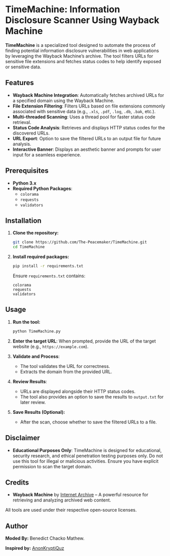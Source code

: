 # **TimeMachine: Information Disclosure Scanner Using Wayback Machine**

**TimeMachine** is a specialized tool designed to automate the process of finding potential information disclosure vulnerabilities in web applications by leveraging the Wayback Machine’s archive. The tool filters URLs for sensitive file extensions and fetches status codes to help identify exposed or sensitive data.

## **Features**

- **Wayback Machine Integration**: Automatically fetches archived URLs for a specified domain using the Wayback Machine.
- **File Extension Filtering**: Filters URLs based on file extensions commonly associated with sensitive data (e.g., `.xls`, `.pdf`, `.log`, `.db`, `.bak`, etc.).
- **Multi-threaded Scanning**: Uses a thread pool for faster status code retrieval.
- **Status Code Analysis**: Retrieves and displays HTTP status codes for the discovered URLs.
- **URL Export**: Option to save the filtered URLs to an output file for future analysis.
- **Interactive Banner**: Displays an aesthetic banner and prompts for user input for a seamless experience.

## **Prerequisites**

- **Python 3.x**
- **Required Python Packages**:
  - `colorama`
  - `requests`
  - `validators`

## **Installation**

1. **Clone the repository:**

   ```bash
   git clone https://github.com/The-Peacemaker/TimeMachine.git
   cd TimeMachine
   ```

2. **Install required packages:**

   ```bash
   pip install -r requirements.txt
   ```

   Ensure `requirements.txt` contains:
   ```plaintext
   colorama
   requests
   validators
   ```

## **Usage**

1. **Run the tool:**

   ```bash
   python TimeMachine.py
   ```

2. **Enter the target URL**: When prompted, provide the URL of the target website (e.g., `https://example.com`).

3. **Validate and Process**:
   - The tool validates the URL for correctness.
   - Extracts the domain from the provided URL.

4. **Review Results**:
   - URLs are displayed alongside their HTTP status codes.
   - The tool also provides an option to save the results to `output.txt` for later review.

5. **Save Results (Optional):**
   - After the scan, choose whether to save the filtered URLs to a file.

## **Disclaimer**

- **Educational Purposes Only**: TimeMachine is designed for educational, security research, and ethical penetration testing purposes only. Do not use this tool for illegal or malicious activities. Ensure you have explicit permission to scan the target domain.

## **Credits**

- **Wayback Machine** by [Internet Archive](http://wayback.archive.org/) – A powerful resource for retrieving and analyzing archived web content.

All tools are used under their respective open-source licenses.

## **Author**
**Moded By:** Benedict Chacko Mathew.

**Inspired by:** [AnonKryptiQuz](https://AnonKryptiQuz.github.io/)

